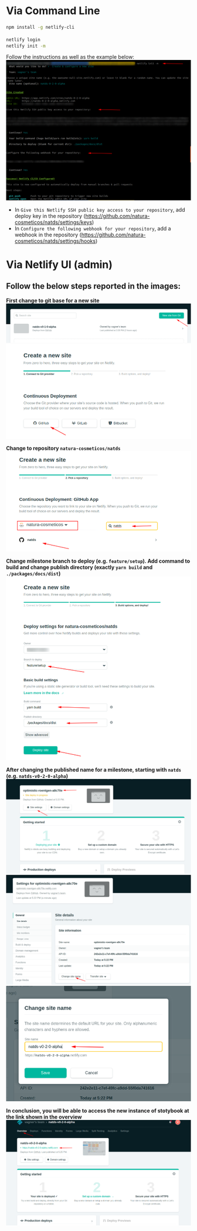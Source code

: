 # Via Command Line

```sh
npm install -g netlify-cli

netlify login
netlify init -m
```

Follow the instructions as well as the example below:
![image](assets/step1_cli.png)

- In `Give this Netlify SSH public key access to your repository`, add deploy key in the repository (https://github.com/natura-cosmeticos/natds/settings/keys)
- In `Configure the following webhook for your repository`, add a webhook in the repository (https://github.com/natura-cosmeticos/natds/settings/hooks)

# Via Netlify UI (admin)

## Follow the below steps reported in the images:

**First change to git base for a new site**
![image](assets/step1.png)
![image](assets/step2.png)

**Change to repository `natura-cosmeticos/natds`**
![image](assets/step3.png)

**Change milestone branch to deploy (e.g. `feature/setup`). Add command to build and change publish directory (exactly `yarn build` and `./packages/docs/dist`)**
![image](assets/step4.png)

**After changing the published name for a milestone, starting with `natds` (e.g. `natds-v0-2-0-alpha`)**
![image](assets/step5.png)
![image](assets/step6.png)
![image](assets/step7.png)

**In conclusion, you will be able to access the new instance of stotybook at the link shown in the overview**
![image](assets/step8.png)

